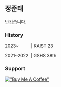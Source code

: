 ## 정준태
반갑습니다.

### History

2023~&nbsp;&nbsp;&nbsp;&nbsp;&nbsp;&nbsp;&nbsp;&nbsp;&nbsp;&nbsp;| KAIST 23

2021~2022&nbsp;&nbsp;| GSHS 38th


### Support

[!["Buy Me A Coffee"](https://www.buymeacoffee.com/assets/img/custom_images/orange_img.png)](https://www.buymeacoffee.com/itbiw)
